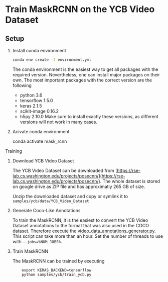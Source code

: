 Train MaskRCNN on the YCB Video Dataset
=====

Setup
----

1. Install conda environment
    ```bash
    conda env create -f environment.yml
    ```

    The conda environment is the easiest way to get all packages with the required version.
    Nevertheless, one can install major packages on their own.
    The most important packages with the correct version are the following
    - python 3.6
    - tensorflow 1.5.0
    - keras 2.1.5
    - scikit-image 0.16.2
    - h5py 2.10.0
    Make sure to install exactly these versions, as different versions will not work in many cases.

1. Acivate conda environment

    conda activate mask_rcnn

Training

1. Download YCB Video Dataset

    The YCB Video Dataset can be downloaded from [https://rse-lab.cs.washington.edu/projects/posecnn/](https://rse-lab.cs.washington.edu/projects/posecnn/).
    The whole dataset is stored on google drive as ZIP file and has approximatly 265 GB of size.

    Unzip the downloaded dataset and copy or symlink it to `samples/ycb/data/YCB_Video_Dataset`

1. Generate Coco-Like Annotations

    To train the MaskRCNN, it is the easiest to convert the YCB Video Dataset annotations
    to the format that was also used in the COCO dataset.
    Therefore execute the [video_data_annotations_generator.py](samples/ycb/video_data_annotations_generator.py).
    This script can take more than an hour.
    Set the number of threads to use with `--jobs=%NUM_JOBS%`.

1. Train MaskRCNN

    The MaskRCNN can be trained by executing
    ```commandline
        export KERAS_BACKEND=tensorflow
        python samples/ycb/train_ycb.py
    ```